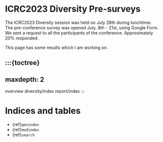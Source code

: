 # ICRC2023 Diversity Pre-surveys

The ICRC2023 Diversity session was held on July 28th during lunchtime.
The pre-conference survey was opened July. 8th - 21st, using Google Form.
We sent a request to all the participants of the conference.
Approximately 20% responded.

This page has some results which I am working on.

:::{toctree}
---
maxdepth: 2
---
overview
diversity/index
report/index
:::



# Indices and tables

* {ref}`genindex`
* {ref}`modindex`
* {ref}`search`
